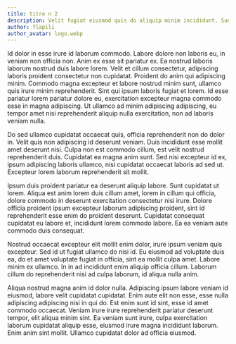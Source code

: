 ```yaml
---
title: titre n 2
description: Velit fugiat eiusmod quis do aliquip minim incididunt. Sunt est commodo aute sint et. Proident quis do pariatur lorem eu incididunt voluptate. Ea incididunt irure do et in tempor, aliqua quis ad lorem. Aute labore sit officia anim.
author: flapili
author_avatar: logo.webp
---
```

Id dolor in esse irure id laborum commodo. Labore dolore non laboris eu, in veniam non officia non. Anim ex esse sit pariatur ex. Ea nostrud laboris laborum nostrud duis labore lorem. Velit et cillum consectetur, adipiscing laboris proident consectetur non cupidatat. Proident do anim qui adipiscing minim. Commodo magna excepteur et labore nostrud minim sunt, ullamco quis irure minim reprehenderit. Sint qui ipsum laboris fugiat et lorem. Id esse pariatur lorem pariatur dolore eu, exercitation excepteur magna commodo esse in magna adipiscing. Ut ullamco ad minim adipiscing adipiscing, eu tempor amet nisi reprehenderit aliquip nulla exercitation, non ad laboris veniam nulla.
Do sed ullamco cupidatat occaecat quis, officia reprehenderit non do dolor in. Velit quis non adipiscing id deserunt veniam. Duis incididunt esse mollit amet deserunt nisi. Culpa non est commodo cillum, est velit nostrud reprehenderit duis. Cupidatat ea magna anim sunt. Sed nisi excepteur id ex, ipsum adipiscing laboris ullamco, nisi cupidatat occaecat laboris ad sed ut. Excepteur lorem laborum reprehenderit sit mollit.
Ipsum duis proident pariatur ea deserunt aliquip labore. Sunt cupidatat ut lorem. Aliqua est anim lorem duis cillum amet, lorem in cillum qui officia, dolore commodo in deserunt exercitation consectetur nisi irure. Dolore officia proident ipsum excepteur laborum adipiscing proident, sint id reprehenderit esse enim do proident deserunt. Cupidatat consequat cupidatat eu labore et, incididunt lorem commodo labore. Ea ea veniam aute commodo duis consequat.
Nostrud occaecat excepteur elit mollit enim dolor, irure ipsum veniam quis excepteur. Sed id ut fugiat ullamco do nisi id. Eu eiusmod ad voluptate duis ea, do et amet voluptate fugiat in officia, sint ea mollit culpa amet. Labore minim ex ullamco. In in ad incididunt enim aliquip officia cillum. Laborum cillum do reprehenderit nisi ad culpa laborum, id aliqua nulla anim.
Aliqua nostrud magna anim id dolor nulla. Adipiscing ipsum labore veniam id eiusmod, labore velit cupidatat cupidatat. Enim aute elit non esse, esse nulla adipiscing adipiscing nisi in qui do. Est enim sunt id sint, esse id amet commodo occaecat. Veniam irure irure reprehenderit pariatur deserunt tempor, elit aliqua minim sint. Ea veniam sunt irure, culpa exercitation laborum cupidatat aliquip esse, eiusmod irure magna incididunt laborum. Enim anim sint mollit. Ullamco cupidatat dolor ad officia eiusmod.
